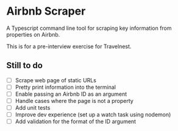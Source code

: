 # Airbnb Scraper

A Typescript command line tool for scraping key information from properties on Airbnb.

This is for a pre-interview exercise for Travelnest.


## Still to do

- [ ] Scrape web page of static URLs
- [ ] Pretty print information into the terminal
- [ ] Enable passing an Airbnb ID as an argument
- [ ] Handle cases where the page is not a property
- [ ] Add unit tests
- [ ] Improve dev experience (set up a watch task using nodemon)
- [ ] Add validation for the format of the ID argument
